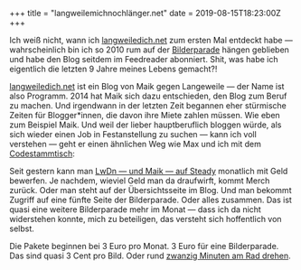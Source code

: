 +++
title = "langweilemichnochlänger.net"
date = 2019-08-15T18:23:00Z
+++

Ich weiß nicht, wann ich [langweiledich.net](https://langweiledich.net) zum ersten Mal entdeckt habe — wahrscheinlich bin ich so 2010 rum auf der [Bilderparade](https://www.langweiledich.net/category/unterhaltung/bilderparade/) hängen geblieben und habe den Blog seitdem im Feedreader abonniert. Shit, was habe ich eigentlich die letzten 9 Jahre meines Lebens gemacht?!

[langweiledich.net](https://langweiledich.net) ist ein Blog von Maik gegen Langeweile — der Name ist also Programm. 2014 hat Maik sich dazu entschieden, den Blog zum Beruf zu machen. Und irgendwann in der letzten Zeit begannen eher stürmische Zeiten für Blogger*innen, die davon ihre Miete zahlen müssen. Wie eben zum Beispiel Maik. Und weil der lieber hauptberuflich bloggen würde, als sich wieder einen Job in Festanstellung zu suchen — kann ich voll verstehen — geht er einen ähnlichen Weg wie Max und ich mit dem [Codestammtisch](https://codestammtis.ch):

Seit gestern kann man [LwDn — und Maik — auf Steady](https://steadyhq.com/de/LangweileDichnet) monatlich mit Geld bewerfen. Je nachdem, wieviel Geld man da draufwirft, kommt Merch zurück. Oder man steht auf der Übersichtsseite im Blog. Und man bekommt Zugriff auf eine fünfte Seite der Bilderparade. Oder alles zusammen. Das ist quasi eine weitere Bilderparade mehr im Monat — dass ich da nicht widerstehen konnte, mich zu beteiligen, das versteht sich hoffentlich von selbst.

Die Pakete beginnen bei 3 Euro pro Monat. 3 Euro für eine Bilderparade. Das sind quasi 3 Cent pro Bild. Oder rund [zwanzig Minuten am Rad drehen](http://www.blakefallconroy.com/18.html).